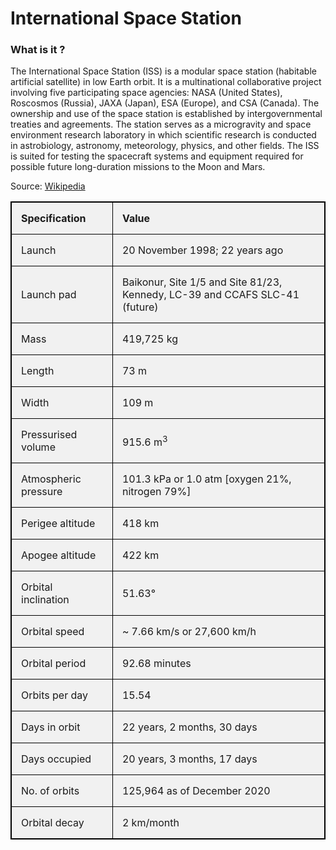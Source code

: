 <h1>International Space Station</h1>

<p>
<h3>What is it ?</h3>

The International Space Station (ISS) is a modular space station (habitable artificial satellite) in low Earth orbit. It is a multinational collaborative project involving five participating space agencies: NASA (United States), Roscosmos (Russia), JAXA (Japan), ESA (Europe), and CSA (Canada). The ownership and use of the space station is established by intergovernmental treaties and agreements. The station serves as a microgravity and space environment research laboratory in which scientific research is conducted in astrobiology, astronomy, meteorology, physics, and other fields. The ISS is suited for testing the spacecraft systems and equipment required for possible future long-duration missions to the Moon and Mars.

Source: <a href="https://en.wikipedia.org/wiki/International_Space_Station">Wikipedia</a>
</p>

<style>
table, th, td {
    border: 1px solid black;
    border-collapse: collapse;
    background-color: #f1f1f1;
    }
th, td {
    padding: 15px;
    text-align: left;
    }
</style>
<table>
    <tr><th>Specification</th>              <th>Value</th></tr>
    <tr><td>Launch</td>						<td>20 November 1998; 22 years ago</td></tr>
    <tr><td>Launch pad</td>				    <td>Baikonur, Site 1/5 and Site 81/23, Kennedy, LC-39 and CCAFS SLC-41 (future)</td></tr>
    <tr><td>Mass</td>						<td>419,725 kg</td></tr>
    <tr><td>Length</td>						<td>73 m</td></tr>
    <tr><td>Width</td>						<td>109 m</td></tr>
    <tr><td>Pressurised volume</td>			<td>915.6 m<sup>3</sup></td></tr>
    <tr><td>Atmospheric pressure</td>		<td>101.3 kPa or 1.0 atm [oxygen 21%, nitrogen 79%]</td></tr>
    <tr><td>Perigee altitude</td>			<td>418 km</td></tr>
    <tr><td>Apogee altitude</td>			<td>422 km</td></tr>
    <tr><td>Orbital inclination</td>		<td>51.63°</td></tr>
    <tr><td>Orbital speed</td>				<td>~ 7.66 km/s or 27,600 km/h</td></tr>
    <tr><td>Orbital period</td>				<td>92.68 minutes</td></tr>
    <tr><td>Orbits per day</td>				<td>15.54</td></tr>
    <tr><td>Days in orbit</td>				<td>22 years, 2 months, 30 days</td></tr>
    <tr><td>Days occupied</td>				<td>20 years, 3 months, 17 days</td></tr>
    <tr><td>No. of orbits</td>				<td>125,964 as of December 2020</td></tr>
    <tr><td>Orbital decay</td>				<td>2 km/month</td></tr>
    </table>


    